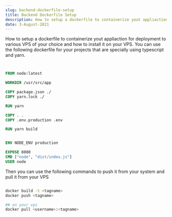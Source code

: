 ```yaml
---
slug: backend-dockerfile-setup
title: Backend Dockerfile Setup
description: How to setup a dockerfile to containerize yout appliaction for deployment to various VPS of your choice and how to install it on your VPS.
date: 3-August-2021
---
```


How to setup a dockerfile to containerize yout appliaction for deployment to various VPS of your choice and how to install it on your VPS. You can use the following dockerfile for your projects that are specially using typescript and yarn.

```dockerfile


FROM node:latest

WORKDIR /usr/src/app

COPY package.json ./
COPY yarn.lock ./

RUN yarn

COPY . .
COPY .env.production .env

RUN yarn build


ENV NODE_ENV production

EXPOSE 8080
CMD ["node", "dist/index.js"]
USER node


```

Then you can use the following commands to push it from your system and pull it from your VPS

```bash

docker build -t <tagname>
docker push <tagname>

## on your vps
docker pull <username>:<tagname>

```
